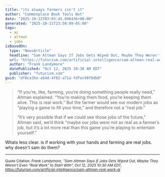 ```yaml
---
title: "its always farmers isn't it"
author: "Commonplace Book Tools Bot"
date: "2025-10-22T03:03:45.896436+00:00"
generated: "2025-10-21T23:50:09-05:00"
tags:
  - ai
  - altman
  - jobs
isBasedOn:
  type: "NewsArticle"
  headline: "Sam Altman Says If Jobs Gets Wiped Out, Maybe They Weren't Even \"Real Work\" to Start With"
  url: "https://futurism.com/artificial-intelligence/sam-altman-real-work-ai"
  author: "Frank Landymore"
  datePublished: "Oct 12, 2025 10:30 AM EDT"
  publisher: "futurism.com"
guid: "df8ce35e-a64d-4f02-a71a-fdfec98f0db0"
---
```


> “If you’re, like, farming, you’re doing something people really need,” Altman explained. “You’re making them food, you’re keeping them alive. This is real work.” But the farmer would see our modern jobs as “playing a game to fill your time,” and therefore not a “real job.”
> 
> “It’s very possible that if we could see those jobs of the future,” Altman said, we’d think “maybe our jobs were not as real as a farmer’s job, but it’s a lot more real than this game you’re playing to entertain yourself.”

Whats less clear. is if working with your hands and farming are real jobs. why doesn't sam do them?

---

<sub>Quote Citation: <cite>Frank Landymore, "Sam Altman Says If Jobs Gets Wiped Out, Maybe They Weren't Even "Real Work" to Start With", Oct 12, 2025 10:30 AM EDT, <a href="https://futurism.com/artificial-intelligence/sam-altman-real-work-ai">https://futurism.com/artificial-intelligence/sam-altman-real-work-ai</a></cite></sub>
